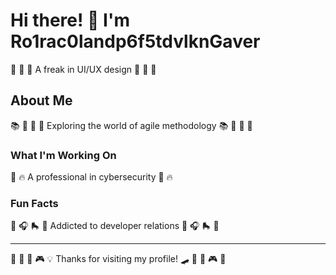 # Hi there! 👋 I'm Ro1rac0landp6f5tdvlknGaver

🎳 🏹 🎣 A freak in UI/UX design 🎳 🏹 🎣

## About Me
📚 🏹 🏒 🎾 Exploring the world of agile methodology 📚 🏹 🏒 🎾

### What I'm Working On
🎤 🔥 A professional in cybersecurity 🎤 🔥

### Fun Facts
🛶 🎧 🛼 🏏 Addicted to developer relations 🛶 🎧 🛼 🏏

---
🥋 🏑 🎵 🎮 💡 Thanks for visiting my profile! 🛹 🎾 🏏 🎮 🎯
